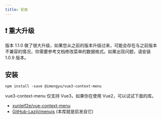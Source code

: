 ```yaml
---
title: 安装
---
```


## ❗ 重大升级

版本 1.1.0 做了很大升级，如果您从之前的版本升级过来，可能会存在与之前版本不兼容的情况，你需要参考文档修改菜单的数据格式。如果出现问题，请安装 1.0.9 版本。

## 安装

```shell
npm install -save @imengyu/vue3-context-menu
```

vue3-context-menu 仅支持 Vue3，如果你在使用 Vue2，可以试试下面的库。

* [xunleif2e/vue-context-menu](https://github.com/xunleif2e/vue-context-menu)
* [GitHub-Laziji/menujs](https://github.com/GitHub-Laziji/menujs) (本库就是启发自它)
